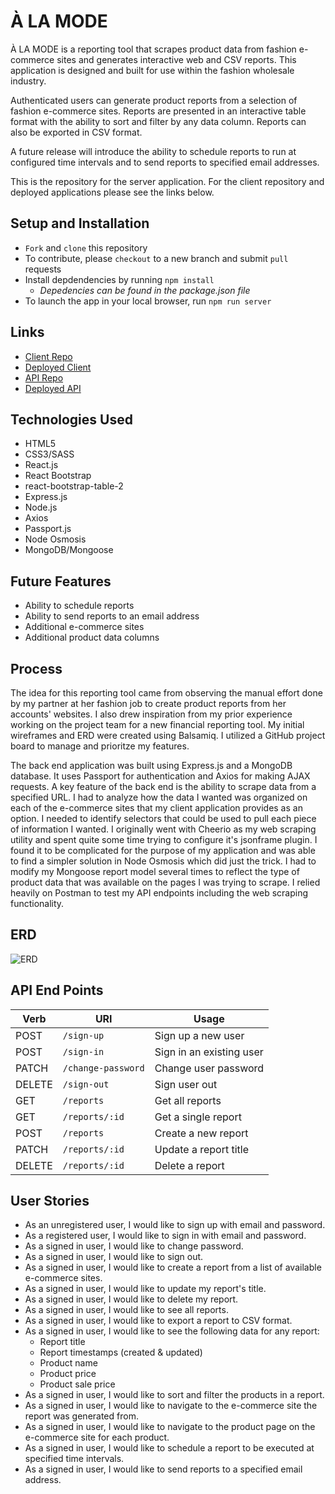 # À LA MODE

À LA MODE is a reporting tool that scrapes product data from fashion e-commerce sites and generates interactive web and CSV reports. This application is designed and built for use within the fashion wholesale industry.

Authenticated users can generate product reports from a selection of fashion e-commerce sites. Reports are presented in an interactive table format with the ability to sort and filter by any data column. Reports can also be exported in CSV format.

A future release will introduce the ability to schedule reports to run at configured time intervals and to send reports to specified email addresses.

This is the repository for the server application. For the client repository and deployed applications please see the links below.

## Setup and Installation
- ```Fork``` and ```clone``` this repository
- To contribute, please ```checkout``` to a new branch and submit ```pull``` requests
- Install depdendencies by running ```npm install```
  - *Depedencies can be found in the package.json file*
- To launch the app in your local browser, run ```npm run server```

## Links
- [Client Repo](https://github.com/dnnyp/alamode-client)
- [Deployed Client](https://dnnyp.github.io/alamode-client)
- [API Repo](https://github.com/dnnyp/alamode-api)
- [Deployed API](https://quiet-thicket-71875.herokuapp.com)

## Technologies Used
- HTML5
- CSS3/SASS
- React.js
- React Bootstrap
- react-bootstrap-table-2
- Express.js
- Node.js
- Axios
- Passport.js
- Node Osmosis
- MongoDB/Mongoose

## Future Features
- Ability to schedule reports
- Ability to send reports to an email address
- Additional e-commerce sites
- Additional product data columns

## Process
The idea for this reporting tool came from observing the manual effort done by my partner at her fashion job to create product reports from her accounts' websites. I also drew inspiration from my prior experience working on the project team for a new financial reporting tool. My initial wireframes and ERD were created using Balsamiq. I utilized a GitHub project board to manage and prioritze my features.

The back end application was built using Express.js and a MongoDB database. It uses Passport for authentication and Axios for making AJAX requests. A key feature of the back end is the ability to scrape data from a specified URL. I had to analyze how the data I wanted was organized on each of the e-commerce sites that my client application provides as an option. I needed to identify selectors that could be used to pull each piece of information I wanted. I originally went with Cheerio as my web scraping utility and spent quite some time trying to configure it's jsonframe plugin. I found it to be complicated for the purpose of my application and was able to find a simpler solution in Node Osmosis which did just the trick. I had to modify my Mongoose report model several times to reflect the type of product data that was available on the pages I was trying to scrape. I relied heavily on Postman to test my API endpoints including the web scraping functionality.

## ERD
![ERD](https://github.com/dnnyp/shop-scrape-app-client/blob/master/public/ERD.png?raw=true)

## API End Points
|  Verb |  URI | Usage |
|-------|--------|--------|
| POST | `/sign-up` |	Sign up a new user |
| POST | `/sign-in` | Sign in an existing user |
| PATCH | `/change-password` | Change user password |
| DELETE | `/sign-out` | Sign user out |
| GET | `/reports` | Get all reports |
| GET | `/reports/:id` | Get a single report |
| POST | `/reports` | Create a new report |
| PATCH | `/reports/:id` | Update a report title |
| DELETE | `/reports/:id` | Delete a report |

## User Stories
- As an unregistered user, I would like to sign up with email and password.
- As a registered user, I would like to sign in with email and password.
- As a signed in user, I would like to change password.
- As a signed in user, I would like to sign out.
- As a signed in user, I would like to create a report from a list of available e-commerce sites.
- As a signed in user, I would like to update my report's title.
- As a signed in user, I would like to delete my report.
- As a signed in user, I would like to see all reports.
- As a signed in user, I would like to export a report to CSV format.
- As a signed in user, I would like to see the following data for any report:
  - Report title
  - Report timestamps (created & updated)
  - Product name
  - Product price
  - Product sale price
- As a signed in user, I would like to sort and filter the products in a report.
- As a signed in user, I would like to navigate to the e-commerce site the report was generated from.
- As a signed in user, I would like to navigate to the product page on the e-commerce site for each product.
- As a signed in user, I would like to schedule a report to be executed at specified time intervals.
- As a signed in user, I would like to send reports to a specified email address.
